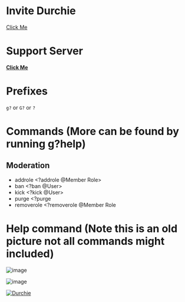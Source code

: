 # Invite Durchie
[Click Me](https://discord.com/api/oauth2/authorize?client_id=720998947270951002&permissions=8&scope=bot "Durchie Invite")

# Support Server
**[Click Me](https://discord.gg/VQwb8Mc "Join Durchie's Discord Server")**

# Prefixes
`g?` or `G?` or `?`

# Commands (More can be found by running g?help)

## Moderation
- addrole <?addrole @Member Role>
- ban <?ban @User>
- kick <?kick @User>
- purge <?purge <number>
- removerole <?removerole @Member Role

# Help command (Note this is an old picture not all commands might included)
![image](https://camo.githubusercontent.com/603d3cd3eb59613f8e7c49f92fea7c50c9536385/68747470733a2f2f692e6779617a6f2e636f6d2f33373264643535396332363330636436613766336663373065376362643435652e706e67)

![image](https://user-images.githubusercontent.com/66128227/89187111-7788de00-d5a5-11ea-8e8d-a5175900dca3.png)



<a href="https://top.gg/bot/720998947270951002" >
  <img src="https://top.gg/api/widget/720998947270951002.svg" alt="Durchie" />
</a>

